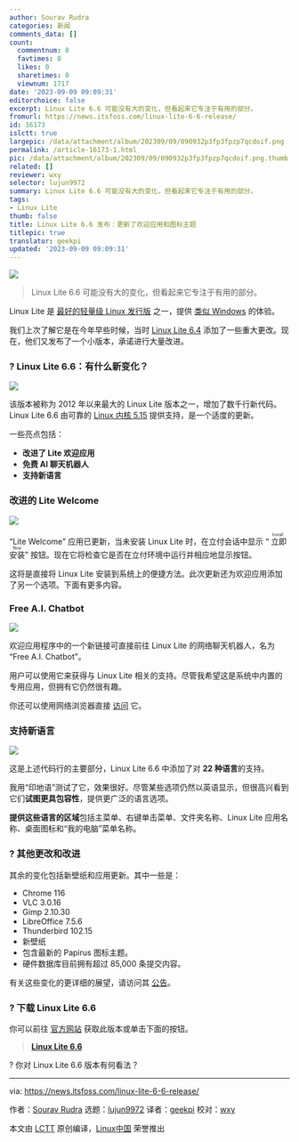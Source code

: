 ```yaml
---
author: Sourav Rudra
categories: 新闻
comments_data: []
count:
  commentnum: 0
  favtimes: 0
  likes: 0
  sharetimes: 0
  viewnum: 1717
date: '2023-09-09 09:09:31'
editorchoice: false
excerpt: Linux Lite 6.6 可能没有大的变化，但看起来它专注于有用的部分。
fromurl: https://news.itsfoss.com/linux-lite-6-6-release/
id: 16173
islctt: true
largepic: /data/attachment/album/202309/09/090932p3fp3fpzp7qcdoif.png
permalink: /article-16173-1.html
pic: /data/attachment/album/202309/09/090932p3fp3fpzp7qcdoif.png.thumb.jpg
related: []
reviewer: wxy
selector: lujun9972
summary: Linux Lite 6.6 可能没有大的变化，但看起来它专注于有用的部分。
tags:
- Linux Lite
thumb: false
title: Linux Lite 6.6 发布：更新了欢迎应用和图标主题
titlepic: true
translator: geekpi
updated: '2023-09-09 09:09:31'
---
```


![](/data/attachment/album/202309/09/090932p3fp3fpzp7qcdoif.png)



> 
> Linux Lite 6.6 可能没有大的变化，但看起来它专注于有用的部分。
> 
> 
> 


Linux Lite 是 [最好的轻量级 Linux 发行版](https://itsfoss.com/lightweight-linux-beginners/) 之一，提供 [类似 Windows](https://itsfoss.com/windows-like-linux-distributions/) 的体验。


我们上次了解它是在今年早些时候，当时 [Linux Lite 6.4](https://news.itsfoss.com/linux-lite-6-4-released/) 添加了一些重大更改。现在，他们又发布了一个小版本，承诺进行大量改进。


### ? Linux Lite 6.6：有什么新变化？


![](/data/attachment/album/202309/09/090933n29hkvzw5g94z2zh.png)


该版本被称为 2012 年以来最大的 Linux Lite 版本之一，增加了数千行新代码。Linux Lite 6.6 由可靠的 [Linux 内核 5.15](https://news.itsfoss.com/linux-kernel-5-15-release/) 提供支持，是一个适度的更新。


一些亮点包括：


* **改进了 Lite 欢迎应用**
* **免费 AI 聊天机器人**
* **支持新语言**


### 改进的 Lite Welcome


![](/data/attachment/album/202309/09/090934tzmtgsqtmx5gs0x3.png)


“Lite Welcome” 应用已更新，当未安装 Linux Lite 时，在立付会话中显示 “<ruby> 立即安装 <rt>  Install Now </rt></ruby>” 按钮。现在它将检查它是否在立付环境中运行并相应地显示按钮。


这将是直接将 Linux Lite 安装到系统上的便捷方法。此次更新还为欢迎应用添加了另一个选项。下面有更多内容。


### Free A.I. Chatbot


![](/data/attachment/album/202309/09/090935w0zhkavg07y0m8yk.png)


欢迎应用程序中的一个新链接可直接前往 Linux Lite 的网络聊天机器人，名为 “Free A.I. Chatbot”。


用户可以使用它来获得与 Linux Lite 相关的支持。尽管我希望这是系统中内置的专用应用，但拥有它仍然很有趣。


你还可以使用网络浏览器直接 [访问](https://www.linuxliteos.com/chatai/) 它。


### 支持新语言


![](/data/attachment/album/202309/09/090936t292x8vjffj2f1w6.png)


这是上述代码行的主要部分，Linux Lite 6.6 中添加了对 **22 种语言**的支持。


我用“印地语”测试了它，效果很好。尽管某些选项仍然以英语显示，但很高兴看到它们**试图更具包容性**，提供更广泛的语言选项。


**提供这些语言的区域**包括主菜单、右键单击菜单、文件夹名称、Linux Lite 应用名称、桌面图标和“我的电脑”菜单名称。


### ?️ 其他更改和改进


其余的变化包括新壁纸和应用更新。其中一些是：


* Chrome 116
* VLC 3.0.16
* Gimp 2.10.30
* LibreOffice 7.5.6
* Thunderbird 102.15
* 新壁纸
* 包含最新的 Papirus 图标主题。
* 硬件数据库目前拥有超过 85,000 条提交内容。


有关这些变化的更详细的展望，请访问其 [公告](https://www.linuxliteos.com/forums/release-announcements/linux-lite-6-6-final-released/)。


### ? 下载 Linux Lite 6.6


你可以前往 [官方网站](https://www.linuxliteos.com/download.php) 获取此版本或单击下面的按钮。



> 
> **[Linux Lite 6.6](https://www.linuxliteos.com/download.php)**
> 
> 
> 


? 你对 Linux Lite 6.6 版本有何看法？




---


via: <https://news.itsfoss.com/linux-lite-6-6-release/>


作者：[Sourav Rudra](https://news.itsfoss.com/author/sourav/) 选题：[lujun9972](https://github.com/lujun9972) 译者：[geekpi](https://github.com/geekpi) 校对：[wxy](https://github.com/wxy)


本文由 [LCTT](https://github.com/LCTT/TranslateProject) 原创编译，[Linux中国](https://linux.cn/) 荣誉推出
